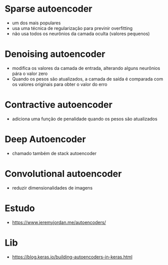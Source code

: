 # Sparse autoencoder
- um dos mais populares
- usa uma técnica de regularização para previnir overfitting
- não usa todos os neurônios da camada oculta (valores pequenos)

# Denoising autoencoder
- modifica os valores da camada de entrada, alterando alguns neurônios pára o valor zero
- Quando os pesos são atualizados, a camada de saída é comparada com os valores originais para obter o valor do erro

# Contractive autoencoder
- adiciona uma função de penalidade quando os pesos são atualizados

# Deep Autoencoder
- chamado também de stack autoencoder

# Convolutional autoencoder
- reduzir dimensionalidades de imagens


# Estudo
- https://www.jeremyjordan.me/autoencoders/

# Lib
- https://blog.keras.io/building-autoencoders-in-keras.html